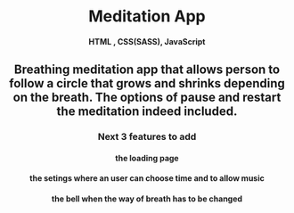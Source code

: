 <h1 align="center">Meditation App</h1>

<h4 align="center">HTML , CSS(SASS), JavaScript</h4>

<h2 align="center">Breathing meditation app that allows person to follow a circle that grows and shrinks depending on the breath. The options of pause and restart the meditation indeed included.</h2>

<h3 align="center">Next 3 features to add</h3>
<h4 align="center">the loading page</h4>
<h4 align="center">the setings where an user can choose time and to allow music</h4>
<h4 align="center">the bell when the way of breath has to be changed</h4>


